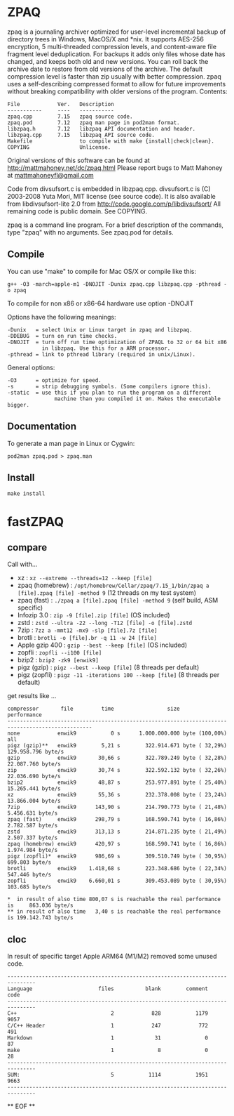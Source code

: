 # ZPAQ

zpaq is a journaling archiver optimized for user-level incremental
backup of directory trees in Windows, MacOS/X and \*nix. It supports AES-256
encryption, 5 multi-threaded compression levels, and content-aware
file fragment level deduplication. For backups it adds only files
whose date has changed, and keeps both old and new versions. You can roll
back the archive date to restore from old versions of the archive.
The default compression level is faster than zip usually with better
compression. zpaq uses a self-describing compressed format to allow
for future improvements without breaking compatibility with older
versions of the program. Contents:


    File            Ver.   Description
    -----------     ----   -----------
    zpaq.cpp        7.15   zpaq source code.
    zpaq.pod        7.12   zpaq man page in pod2man format.
    libzpaq.h       7.12   libzpaq API documentation and header.
    libzpaq.cpp     7.15   libzpaq API source code.
    Makefile               to compile with make {install|check|clean}.
    COPYING                Unlicense.

Original versions of this software can be found at
http://mattmahoney.net/dc/zpaq.html
Please report bugs to Matt Mahoney at mattmahoneyfl@gmail.com

Code from divsufsort.c is embedded in libzpaq.cpp.
divsufsort.c is (C) 2003-2008 Yuta Mori, MIT license (see source code).
It is also available from libdivsufsort-lite 2.0 from
http://code.google.com/p/libdivsufsort/
All remaining code is public domain. See COPYING.

zpaq is a command line program. For a brief description of the commands,
type "zpaq" with no arguments. See zpaq.pod for details.

## Compile

You can use "make" to compile for Mac OS/X or compile like this:

  ```g++ -O3 -march=apple-m1 -DNOJIT -Dunix zpaq.cpp libzpaq.cpp -pthread -o zpaq```

To compile for non x86 or x86-64 hardware use option -DNOJIT

Options have the following meanings:

    -Dunix   = select Unix or Linux target in zpaq and libzpaq.
    -DDEBUG  = turn on run time checks.
    -DNOJIT  = turn off run time optimization of ZPAQL to 32 or 64 bit x86
               in libzpaq. Use this for a ARM processor.
    -pthread = link to pthread library (required in unix/Linux).

General options:

    -O3      = optimize for speed.
    -s       = strip debugging symbols. (Some compilers ignore this).
    -static  = use this if you plan to run the program on a different
                   machine than you compiled it on. Makes the executable bigger.

## Documentation

To generate a man page in Linux or Cygwin:

  ```pod2man zpaq.pod > zpaq.man```


## Install

```make install```


# fastZPAQ

## compare

Call with...

* xz : ```xz --extreme --threads=12 --keep [file]```
* zpaq (homebrew) : ```/opt/homebrew/Cellar/zpaq/7.15_1/bin/zpaq a [file].zpaq [file] -method 9``` (12 threads on my test system)
* zpaq (fast) : ```./zpaq a [file].zpaq [file] -method 9``` (self build, ASM specific)
* Infozip 3.0 : ```zip -9 [file].zip [file]``` (OS included)
* zstd : ```zstd --ultra -22 --long -T12 [file] -o [file].zstd```
* 7zip : ```7zz a -mmt12 -mx9 -slp [file].7z [file]```
* brotli : ```brotli -o [file].br -q 11 -w 24 [file]```
* Apple gzip 400 : ```gzip --best --keep [file]``` (OS included)
* zopfli : ```zopfli --i100 [file]```
* bzip2 : ```bzip2 -zk9 [enwik9]```
* pigz (gzip) : ```pigz --best --keep [file]```  (8 threads per default)
* pigz (zopfli) : ```pigz -11 -iterations 100 --keep [file]``` (8 threads per default)

get results like ...

    compressor       file         time                 size                         performance
    -------------------------------------------------------------------------------------------------
    none            enwik9           0 s      1.000.000.000 byte (100,00%)             all
    pigz (gzip)**   enwik9        5,21 s        322.914.671 byte ( 32,29%)         129.958.796 byte/s
    gzip            enwik9       30,66 s        322.789.249 byte ( 32,28%)          22.087.760 byte/s
    zip             enwik9       30,74 s        322.592.132 byte ( 32,26%)          22.036.690 byte/s
    bzip2           enwik9       48,87 s        253.977.891 byte ( 25,40%)          15.265.441 byte/s
    xz              enwik9       55,36 s        232.378.008 byte ( 23,24%)          13.866.004 byte/s
    7zip            enwik9      143,90 s        214.790.773 byte ( 21,48%)           5.456.631 byte/s
    zpaq (fast)     enwik9      298,79 s        168.590.741 byte ( 16,86%)           2.782.587 byte/s 
    zstd            enwik9      313,13 s        214.871.235 byte ( 21,49%)           2.507.337 byte/s
    zpaq (homebrew) enwik9      420,97 s        168.590.741 byte ( 16,86%)           1.974.984 byte/s
    pigz (zopfli)*  enwik9      986,69 s        309.510.749 byte ( 30,95%)             699.803 byte/s
    brotli          enwik9    1.418,68 s        223.348.686 byte ( 22,34%)             547.446 byte/s
    zopfli          enwik9    6.660,01 s        309.453.089 byte ( 30,95%)             103.685 byte/s
    
    *  in result of also time 800,07 s is reachable the real performance is     863.036 byte/s
    ** in result of also time   3,40 s is reachable the real performance is 199.142.743 byte/s

## cloc

In result of specific target Apple ARM64 (M1/M2) removed some unused code.

    -------------------------------------------------------------------------------
    Language                     files          blank        comment           code
    -------------------------------------------------------------------------------
    C++                              2            828           1179           9057
    C/C++ Header                     1            247            772            491
    Markdown                         1             31              0             87
    make                             1              8              0             28
    -------------------------------------------------------------------------------
    SUM:                             5           1114           1951           9663
    -------------------------------------------------------------------------------
    
** EOF **
